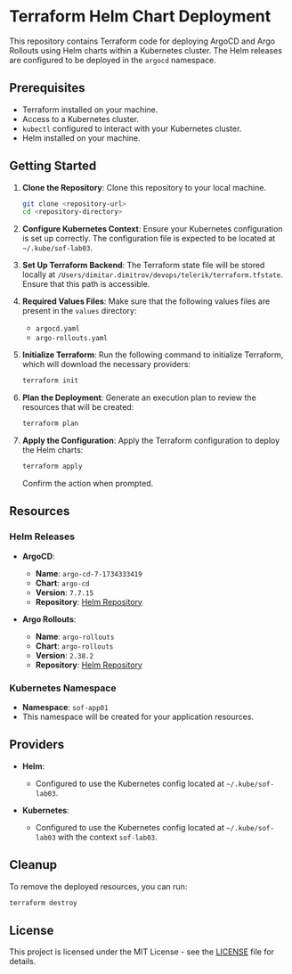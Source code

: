 # Terraform Helm Chart Deployment

This repository contains Terraform code for deploying ArgoCD and Argo Rollouts using Helm charts within a Kubernetes cluster. The Helm releases are configured to be deployed in the `argocd` namespace.

## Prerequisites

- Terraform installed on your machine.
- Access to a Kubernetes cluster.
- `kubectl` configured to interact with your Kubernetes cluster.
- Helm installed on your machine.

## Getting Started

1. **Clone the Repository**: 
   Clone this repository to your local machine.

   ```bash
   git clone <repository-url>
   cd <repository-directory>
   ```

2. **Configure Kubernetes Context**: 
   Ensure your Kubernetes configuration is set up correctly. The configuration file is expected to be located at `~/.kube/sof-lab03`.

3. **Set Up Terraform Backend**: 
   The Terraform state file will be stored locally at `/Users/dimitar.dimitrov/devops/telerik/terraform.tfstate`. Ensure that this path is accessible.

4. **Required Values Files**: 
   Make sure that the following values files are present in the `values` directory:
   - `argocd.yaml`
   - `argo-rollouts.yaml`

5. **Initialize Terraform**: 
   Run the following command to initialize Terraform, which will download the necessary providers:

   ```bash
   terraform init
   ```

6. **Plan the Deployment**: 
   Generate an execution plan to review the resources that will be created:

   ```bash
   terraform plan
   ```

7. **Apply the Configuration**: 
   Apply the Terraform configuration to deploy the Helm charts:

   ```bash
   terraform apply
   ```

   Confirm the action when prompted.

## Resources

### Helm Releases

- **ArgoCD**: 
  - **Name**: `argo-cd-7-1734333419`
  - **Chart**: `argo-cd`
  - **Version**: `7.7.15`
  - **Repository**: [Helm Repository](http://slo-it-nexus01.pt.playtech.corp/repository/helm-argocd)

- **Argo Rollouts**: 
  - **Name**: `argo-rollouts`
  - **Chart**: `argo-rollouts`
  - **Version**: `2.38.2`
  - **Repository**: [Helm Repository](http://slo-it-nexus01.pt.playtech.corp/repository/helm-argocd)

### Kubernetes Namespace

- **Namespace**: `sof-app01`
- This namespace will be created for your application resources.

## Providers

- **Helm**: 
  - Configured to use the Kubernetes config located at `~/.kube/sof-lab03`.

- **Kubernetes**: 
  - Configured to use the Kubernetes config located at `~/.kube/sof-lab03` with the context `sof-lab03`.

## Cleanup

To remove the deployed resources, you can run:

```bash
terraform destroy
```

## License

This project is licensed under the MIT License - see the [LICENSE](LICENSE) file for details.
